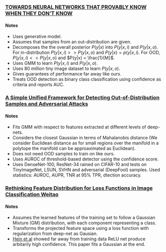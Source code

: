 ### [TOWARDS NEURAL NETWORKS THAT PROVABLY KNOW WHEN THEY DON’T KNOW](https://arxiv.org/pdf/1909.12180.pdf)
#### Notes 
- Uses generative model.
- Assumes that samples from an out-distribution are given.
- Decomposes the the overall posterior $P(y|x)$ into $P(y|x,i)$ and $P(y|x,o)$. For in-distribution $P(y|x,i) >> P(y|x,o)$ and $P(y|x) = p(y|x,i)$. For OOD, $P(y|x,i) << P(y|x,o)$ and $P(y|x) = \frac{1}{M}$.
- Uses GMM to learn $P(y|x,i)$ and $P(y|x,o)$.
- Uses 80 million tiny image dataset to learn $P(y|x,o)$.
- Gives guarantees of performance far away like ours.
- Treats OOD detection as binary class classification using confidence as criteria and reports AUC.

### [A Simple Unified Framework for Detecting Out-of-Distribution Samples and Adversarial Attacks](https://proceedings.neurips.cc/paper/2018/file/abdeb6f575ac5c6676b747bca8d09cc2-Paper.pdf)

#### Notes 
- Fits GMM with respect to features extracted at different levels of deep-nets.
- Considers the closest Gaussian in terms of Mahalanobis distance (We consider Euclidean distance as for small regions over the manifold in a polytope the manifold can be approaximated as Euclidean).
- Does not need OOD samples to train on like ours.
- Uses AUROC of threshold-based detector using the confidence score.
- Uses DenseNet-100, ResNet-34 rained on CIFAR-10 and tests on TinyImageNet, LSUN, SVHN and adversarial (DeepFool) samples.
Used statistics: AUROC, AUPR, TNR at 95% TPR, dtection accuracy.

### [Rethinking Feature Distribution for Loss Functions in Image Classification Weitao](https://openaccess.thecvf.com/content_cvpr_2018/papers/Wan_Rethinking_Feature_Distribution_CVPR_2018_paper.pdf)
#### Notes
- Assumes the learned features of the training set to follow a Gaussian Mixture (GM) distribution, with each component representing a class.
- Transforms the projected feature space using a loss function with regularization from deep-net as Gausian.
- [Hein et al](https://openaccess.thecvf.com/content_CVPR_2019/papers/Hein_Why_ReLU_Networks_Yield_High-Confidence_Predictions_Far_Away_From_the_CVPR_2019_paper.pdf) showed far away from training data ReLU net produce arbitarily high confidence. This paper fits a Gaussian at the end.
